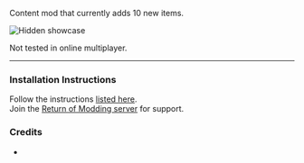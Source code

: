 Content mod that currently adds 10 new items.  

![Hidden showcase](https://github.com/Klehrik/Klehrik-Aphelion/blob/main/hiddenShowcase.png?raw=true)

Not tested in online multiplayer.  

---

### Installation Instructions
Follow the instructions [listed here](https://docs.google.com/document/d/1NgLwb8noRLvlV9keNc_GF2aVzjARvUjpND2rxFgxyfw/edit?usp=sharing).  
Join the [Return of Modding server](https://discord.gg/VjS57cszMq) for support.  


### Credits
* 